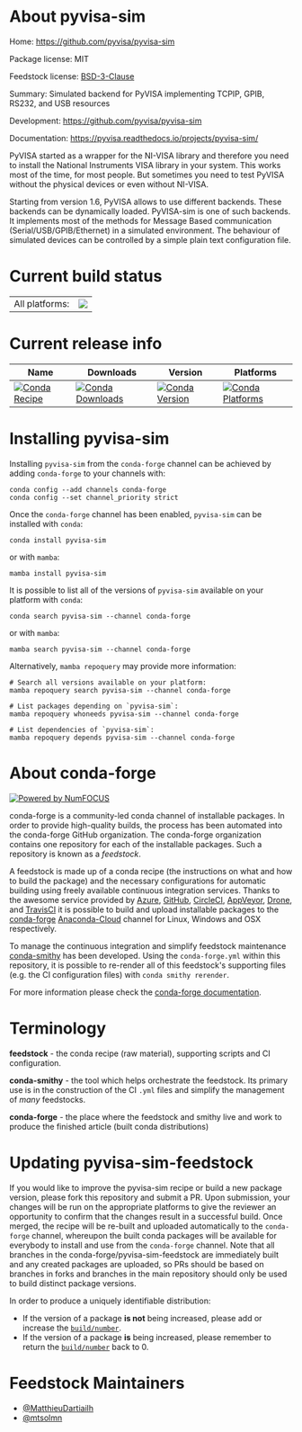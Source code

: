 About pyvisa-sim
================

Home: https://github.com/pyvisa/pyvisa-sim

Package license: MIT

Feedstock license: [BSD-3-Clause](https://github.com/conda-forge/pyvisa-sim-feedstock/blob/main/LICENSE.txt)

Summary: Simulated backend for PyVISA implementing TCPIP, GPIB, RS232, and USB resources

Development: https://github.com/pyvisa/pyvisa-sim

Documentation: https://pyvisa.readthedocs.io/projects/pyvisa-sim/

PyVISA started as a wrapper for the NI-VISA library and therefore you need to install
the National Instruments VISA library in your system. This works most of the time,
for most people. But sometimes you need to test PyVISA without the physical devices
or even without NI-VISA.

Starting from version 1.6, PyVISA allows to use different backends. These backends can
be dynamically loaded. PyVISA-sim is one of such backends. It implements most of the
methods for Message Based communication (Serial/USB/GPIB/Ethernet) in a simulated
environment. The behaviour of simulated devices can be controlled by a simple plain
text configuration file.


Current build status
====================


<table><tr><td>All platforms:</td>
    <td>
      <a href="https://dev.azure.com/conda-forge/feedstock-builds/_build/latest?definitionId=18069&branchName=main">
        <img src="https://dev.azure.com/conda-forge/feedstock-builds/_apis/build/status/pyvisa-sim-feedstock?branchName=main">
      </a>
    </td>
  </tr>
</table>

Current release info
====================

| Name | Downloads | Version | Platforms |
| --- | --- | --- | --- |
| [![Conda Recipe](https://img.shields.io/badge/recipe-pyvisa--sim-green.svg)](https://anaconda.org/conda-forge/pyvisa-sim) | [![Conda Downloads](https://img.shields.io/conda/dn/conda-forge/pyvisa-sim.svg)](https://anaconda.org/conda-forge/pyvisa-sim) | [![Conda Version](https://img.shields.io/conda/vn/conda-forge/pyvisa-sim.svg)](https://anaconda.org/conda-forge/pyvisa-sim) | [![Conda Platforms](https://img.shields.io/conda/pn/conda-forge/pyvisa-sim.svg)](https://anaconda.org/conda-forge/pyvisa-sim) |

Installing pyvisa-sim
=====================

Installing `pyvisa-sim` from the `conda-forge` channel can be achieved by adding `conda-forge` to your channels with:

```
conda config --add channels conda-forge
conda config --set channel_priority strict
```

Once the `conda-forge` channel has been enabled, `pyvisa-sim` can be installed with `conda`:

```
conda install pyvisa-sim
```

or with `mamba`:

```
mamba install pyvisa-sim
```

It is possible to list all of the versions of `pyvisa-sim` available on your platform with `conda`:

```
conda search pyvisa-sim --channel conda-forge
```

or with `mamba`:

```
mamba search pyvisa-sim --channel conda-forge
```

Alternatively, `mamba repoquery` may provide more information:

```
# Search all versions available on your platform:
mamba repoquery search pyvisa-sim --channel conda-forge

# List packages depending on `pyvisa-sim`:
mamba repoquery whoneeds pyvisa-sim --channel conda-forge

# List dependencies of `pyvisa-sim`:
mamba repoquery depends pyvisa-sim --channel conda-forge
```


About conda-forge
=================

[![Powered by
NumFOCUS](https://img.shields.io/badge/powered%20by-NumFOCUS-orange.svg?style=flat&colorA=E1523D&colorB=007D8A)](https://numfocus.org)

conda-forge is a community-led conda channel of installable packages.
In order to provide high-quality builds, the process has been automated into the
conda-forge GitHub organization. The conda-forge organization contains one repository
for each of the installable packages. Such a repository is known as a *feedstock*.

A feedstock is made up of a conda recipe (the instructions on what and how to build
the package) and the necessary configurations for automatic building using freely
available continuous integration services. Thanks to the awesome service provided by
[Azure](https://azure.microsoft.com/en-us/services/devops/), [GitHub](https://github.com/),
[CircleCI](https://circleci.com/), [AppVeyor](https://www.appveyor.com/),
[Drone](https://cloud.drone.io/welcome), and [TravisCI](https://travis-ci.com/)
it is possible to build and upload installable packages to the
[conda-forge](https://anaconda.org/conda-forge) [Anaconda-Cloud](https://anaconda.org/)
channel for Linux, Windows and OSX respectively.

To manage the continuous integration and simplify feedstock maintenance
[conda-smithy](https://github.com/conda-forge/conda-smithy) has been developed.
Using the ``conda-forge.yml`` within this repository, it is possible to re-render all of
this feedstock's supporting files (e.g. the CI configuration files) with ``conda smithy rerender``.

For more information please check the [conda-forge documentation](https://conda-forge.org/docs/).

Terminology
===========

**feedstock** - the conda recipe (raw material), supporting scripts and CI configuration.

**conda-smithy** - the tool which helps orchestrate the feedstock.
                   Its primary use is in the construction of the CI ``.yml`` files
                   and simplify the management of *many* feedstocks.

**conda-forge** - the place where the feedstock and smithy live and work to
                  produce the finished article (built conda distributions)


Updating pyvisa-sim-feedstock
=============================

If you would like to improve the pyvisa-sim recipe or build a new
package version, please fork this repository and submit a PR. Upon submission,
your changes will be run on the appropriate platforms to give the reviewer an
opportunity to confirm that the changes result in a successful build. Once
merged, the recipe will be re-built and uploaded automatically to the
`conda-forge` channel, whereupon the built conda packages will be available for
everybody to install and use from the `conda-forge` channel.
Note that all branches in the conda-forge/pyvisa-sim-feedstock are
immediately built and any created packages are uploaded, so PRs should be based
on branches in forks and branches in the main repository should only be used to
build distinct package versions.

In order to produce a uniquely identifiable distribution:
 * If the version of a package **is not** being increased, please add or increase
   the [``build/number``](https://docs.conda.io/projects/conda-build/en/latest/resources/define-metadata.html#build-number-and-string).
 * If the version of a package **is** being increased, please remember to return
   the [``build/number``](https://docs.conda.io/projects/conda-build/en/latest/resources/define-metadata.html#build-number-and-string)
   back to 0.

Feedstock Maintainers
=====================

* [@MatthieuDartiailh](https://github.com/MatthieuDartiailh/)
* [@mtsolmn](https://github.com/mtsolmn/)


